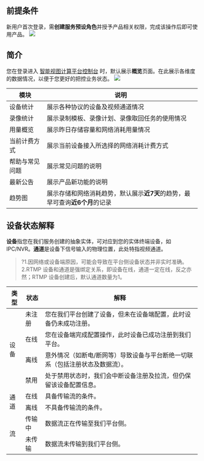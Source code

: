 ## 前提条件

新用户首次登录，需**创建服务预设角色**并授予产品相关权限，完成该操作后即可使用产品。
![](https://qcloudimg.tencent-cloud.cn/raw/ac0be621bfdd44de8a0645eab47fd7e6.png)

## 简介

您在登录进入 [智能视图计算平台控制台](https://console.cloud.tencent.com/iss) 时，默认展示**概览**页面。在此展示各维度的数据情况，以便于您更好的把控业务状态。
![](https://qcloudimg.tencent-cloud.cn/raw/a7aa791cbc9e7782352fe6d392d4eb0d.png)

| 模块           | 说明                                                         |
| -------------- | ------------------------------------------------------------ |
| 设备统计       | 展示各种协议的设备及视频通道情况                             |
| 录像统计       | 展示录制模板、录像计划、录像取回任务的使用情况               |
| 用量概览       | 展示昨日存储容量和网络消耗用量情况                           |
| 当前计费方式   | 展示当前设备接入所选择的网络消耗计费方式                     |
| 帮助与常见问题 | 展示常见问题的说明                                           |
| 最新公告       | 展示产品新功能的说明                                         |
| 趋势图         | 展示存储和网络消耗趋势，默认展示**近7天**的趋势，最早可查询**近6个月**的记录 |

## 设备状态解释

**设备**指您在我们服务创建的抽象实体，可对应到您的实体终端设备，如 IPC/NVR。**通道**是设备下信号输入的物理位置，此处特指视频通道。

> ?1.因网络或设备端原因，可能会导致在平台侧设备状态并非实时准确。
> 2.RTMP 设备和通道是强绑定关系，即设备在线，通道一定在线，反之亦然；RTMP 设备创建后，默认通道数量为1。

<table>
<thead>
<tr><th >类型</th><th>状态</th><th>解释</th></tr>
  </thead>
<tbody>
<tr><td rowspan=4>设备</td><td>未注册</td><td>您在我们平台创建了设备，但未在设备端配置，此时设备仍未成功注册。</td></tr>
<tr><td>在线</td><td>您在设备端完成配置操作，此时设备已成功注册到我们平台。</td></tr> 
  <tr><td>离线</td><td>意外情况（如断电/断网等）导致设备与平台断绝一切联系（包括注册状态及数据流）。</td></tr> 
    <tr><td>禁用</td><td>处于禁用状态时，我们会中断设备注册及拉流，但仍保留该设备配置信息。</td></tr> 
<tr><td rowspan=2>通道</td><td>在线</td><td>具备传输流的条件。</td></tr>
<tr><td>离线</td><td>不具备传输流的条件。</td></tr>  
<tr><td rowspan=2>流</td><td>传输中</td><td>数据流正在传输至我们平台侧。</td></tr>
<tr><td>未传输</td><td>数据流未传输到我们平台侧。</td></tr>  
  </tbody>
</table>


